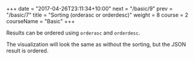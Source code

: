 +++
date = "2017-04-26T23:11:34+10:00"
next = "/basic/9"
prev = "/basic/7"
title = "Sorting (orderasc or orderdesc)"
weight = 8
course = 2
courseName = "Basic"
+++

Results can be ordered using `orderasc` and `orderdesc`.

The visualization will look the same as without the sorting, but the JSON result
is ordered.
